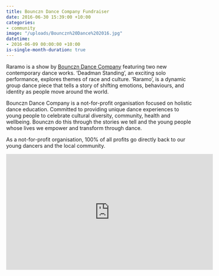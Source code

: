 ```yaml
---
title: Bounczn Dance Company Fundraiser
date: 2016-06-30 15:39:00 +10:00
categories:
- community
image: "/uploads/Bounczn%20Dance%202016.jpg"
datetime:
- 2016-06-09 00:00:00 +10:00
is-single-month-duration: true
---
```


Raramo is a show by [Bounczn Dance Company](https://www.bounczn.com/bounczn-shows/raramo2) featuring two new contemporary dance works. ‘Deadman Standing’, an exciting solo performance, explores themes of race and culture. ‘Raramo’, is a dynamic group dance piece that tells a story of shifting emotions, behaviours, and identity as people move around the world.

Bounczn Dance Company is a not-for-profit organisation focused on holistic dance education. Committed to providing unique dance experiences to young people to celebrate cultural diversity, community, health and wellbeing. 
Bounczn do this through the stories we tell and the young people whose lives we empower and transform through dance.

As a not-for-profit organisation, 100% of all profits go directly back to our young dancers and the local community.
 
<iframe width="560" height="315" src="https://www.youtube.com/embed/a8NCYyvlFtE" frameborder="0" allow="accelerometer; autoplay; encrypted-media; gyroscope; picture-in-picture" allowfullscreen></iframe>
